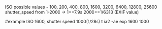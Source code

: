 
ISO possible values - 100, 200, 400, 800, 1600, 3200, 6400, 12800, 25600
shutter_speed from 1-2000 -> 1==7.9s 2000==1/6313 (EXIF value)

#example ISO 1600, shutter speed 1000(1/28s)
t ia2 -ae exp 1600 1000
